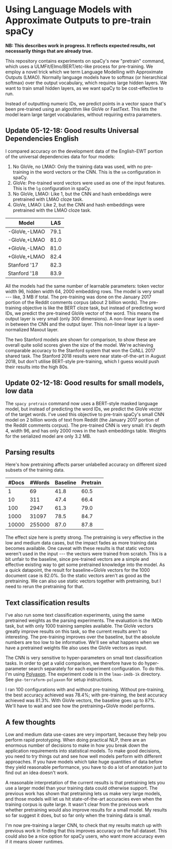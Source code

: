 # Using Language Models with Approximate Outputs to pre-train spaCy

**NB: This describes work in progress. It reflects expected results, not
necessarily things that are already true.**

This repository contains experiments on spaCy's new "pretrain" command, which
uses a ULMFit/Elmo/BERT/etc-like process for pre-training. We employ a novel
trick which we term Language Modelling with Approximate Outputs (LMAO).
Normally language models have to softmax (or hierarchical softmax) over the
output vocabulary, which requires large hidden layers. We want to train small
hidden layers, as we want spaCy to be cost-effective to run.

Instead of outputting numeric IDs, we predict points in a vector space that's
been pre-trained using an algorithm like GloVe or FastText. This lets the model
learn large target vocabularies, without requiring extra parameters.

## Update 05-12-18: Good results Universal Dependencies English

I compared accuracy on the development data of the English-EWT portion of the
universal dependencies data for four models:

1. No GloVe, no LMAO: Only the training data was used, with no pre-training in
  the word vectors or the CNN. This is the `sm` configuration in spaCy.
2. GloVe: Pre-trained word vectors were used as one of the input features. This
  is the `lg` configuration in spaCy.
3. No GloVe, LMAO: Like 1, but the CNN and hash embeddings were pretrained with LMAO cloze task.
4. GloVe, LMAO:  Like 2, but the CNN and hash embeddings were pretrained with the LMAO cloze task. 

| Model        | LAS  | 
| ------------ | ---- | 
| -GloVe,-LMAO | 79.1 |
| -GloVe,+LMAO | 81.0 |
| +GloVe,-LMAO | 81.0 |
| +GloVe,+LMAO | 82.4 |
| Stanford '17 | 82.3 |
| Stanford '18 | 83.9 |

All the models had the same number of learnable parameters: token vector width
96, hidden width 64, 2000 embedding rows. The model is very small --- like,
3 MB if total. The pre-training was done on the January 2017 portion of the
Reddit comments corpus (about 2 billion words). The pre-training objective is
like the BERT cloze task, but instead of predicting word IDs, we predict the
pre-trained GloVe vector of the word. This means the output layer is very small
(only 300 dimensions). A non-linear layer is used in between the CNN and the
output layer. This non-linear layer is a layer-normalized Maxout layer.

The two Stanford models are shown for comparison, to show these are overall
quite solid scores given the size of the model. We're achieving comparable
accuracy to the Stanford system that won the CoNLL 2017 shared task. The
Stanford 2018 results were near state-of-the-art in August 2018, but don't
utilise BERT-style pre-training, which I guess would push their results
into the high 80s.

## Update 02-12-18: Good results for small models, low data

The `spacy pretrain` command now uses a BERT-style masked language model, but
instead of predicting the word IDs, we predict the GloVe vector of the target
words. I've used this objective to pre-train spaCy's small CNN model on
2 billion words of text from Reddit (the January 2017 portion of the Reddit
comments corpus). The pre-trained CNN is very small: it's depth 4, width 96,
and has only 2000 rows in the hash embeddings table. Weights for the serialized
model are only 3.2 MB.

## Parsing results

Here's how pretraining affects parser unlabelled accuracy on different sized subsets of
the training data.

| #Docs | #Words | Baseline | Pretrain |
| ----- | ------ | -------- | -------- |
| 1     | 69     | 41.8     | 60.5     |
| 10    | 311    | 47.4     | 66.4     |
| 100   | 2947   | 61.3     | 79.0     |
| 1000  | 31097  | 78.5     | 84.7     |
| 10000 | 255000 | 87.0     | 87.8     |

The effect size here is pretty strong. The pretraining is very effective in the
low and medium data cases, but the impact fades as more training data becomes
available. One caveat with these results is that static vectors weren't used in
the input --- the vectors were trained from scratch. This is a bit unfair to
the baseline, since pre-trained vectors are a simple and effective existing way
to get some pretrained knowledge into the model. As a quick datapoint, the result
for baseline+GloVe vectors for the 1000 document case is 82.0%. So the static vectors
aren't as good as the pretraining. We can also use static vectors
together with pretraining, but I need to rerun the pretraining for that.

## Text classification results

I've also run some text classification experiments, using the same pretrained
weights as the parsing experiments. The evaluation is the IMDb task, but with
only 1000 training samples available. The GloVe vectors greatly improve
results on this task, so the current results aren't so interesting. The
pre-training improves over the baseline, but the absolute numbers are too low
to be informative. We'll see what happens when we have a pretrained weights file
also uses the GloVe vectors as input.

The CNN is very sensitive to hyper-parameters on small text classification
tasks. In order to get a valid comparison, we therefore have to do
hyper-parameter search separately for each experiment configuration. To do
this. I'm using [Polyaxon](https://polyaxon.com). The experiment code is in the
`lmao-imdb-1k` directory. See `gke-terraform-polyaxon` for setup instructions.

I ran 100 configurations with and without pre-training. Without pre-training,
the best accuracy achieved was 78.4%; with pre-training, the best accuracy
achieved was 81.3%. With GloVe vectors, the baseline goes up to 87%. We'll have
to wait and see how the pretraining+GloVe model performs.

## A few thoughts

Low and medium data use-cases are very important, because they help you perform
rapid prototyping. When doing practical NLP, there are an enormous number of
decisions to make in how you break down the application requirements into
statistical models. To make good decisions, you need to try things out and see
how well models perform with different approaches. If you have models which
take huge quantities of data before they yield reasonable performance, you have
to do a lot of annotation just to find out an idea doesn't work.

A reasonable interpretation of the current results is that pretraining lets you
use a larger model than your training data could otherwise support. The
previous work has shown that pretraining lets us make very large models, and
those models will let us hit state-of-the-art accuracies even when the training
corpus is quite large. It wasn't clear from the previous work whether
pretraining would also improve results for a small model. My results so far
suggest it does, but so far only when the training data is small.

I'm now pre-training a larger CNN, to check that my results match up with
previous work in finding that this improves accuracy on the full dataset. This
could also be a nice option for spaCy users, who want more accuracy even if it
means slower runtimes.


